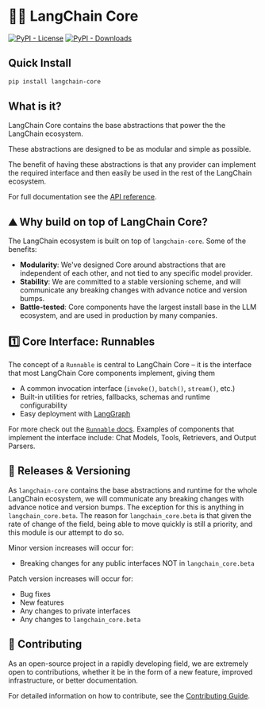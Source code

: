 # 🦜🍎️ LangChain Core

[![PyPI - License](https://img.shields.io/pypi/l/langchain-core?style=flat-square)](https://opensource.org/licenses/MIT)
[![PyPI - Downloads](https://img.shields.io/pepy/dt/langchain-core)](https://pypistats.org/packages/langchain-core)

## Quick Install

```bash
pip install langchain-core
```

## What is it?

LangChain Core contains the base abstractions that power the the LangChain ecosystem.

These abstractions are designed to be as modular and simple as possible.

The benefit of having these abstractions is that any provider can implement the required interface and then easily be used in the rest of the LangChain ecosystem.

For full documentation see the [API reference](https://python.langchain.com/api_reference/core/index.html).

## ⛰️ Why build on top of LangChain Core?

The LangChain ecosystem is built on top of `langchain-core`. Some of the benefits:

- **Modularity**: We've designed Core around abstractions that are independent of each other, and not tied to any specific model provider.
- **Stability**: We are committed to a stable versioning scheme, and will communicate any breaking changes with advance notice and version bumps.
- **Battle-tested**: Core components have the largest install base in the LLM ecosystem, and are used in production by many companies.

## 1️⃣ Core Interface: Runnables

The concept of a `Runnable` is central to LangChain Core – it is the interface that most LangChain Core components implement, giving them

- A common invocation interface (`invoke()`, `batch()`, `stream()`, etc.)
- Built-in utilities for retries, fallbacks, schemas and runtime configurability
- Easy deployment with [LangGraph](https://github.com/langchain-ai/langgraph)

For more check out the [`Runnable` docs](https://python.langchain.com/docs/concepts/runnables/). Examples of components that implement the interface include: Chat Models, Tools, Retrievers, and Output Parsers.

## 📕 Releases & Versioning

As `langchain-core` contains the base abstractions and runtime for the whole LangChain ecosystem, we will communicate any breaking changes with advance notice and version bumps. The exception for this is anything in `langchain_core.beta`. The reason for `langchain_core.beta` is that given the rate of change of the field, being able to move quickly is still a priority, and this module is our attempt to do so.

Minor version increases will occur for:

- Breaking changes for any public interfaces NOT in `langchain_core.beta`

Patch version increases will occur for:

- Bug fixes
- New features
- Any changes to private interfaces
- Any changes to `langchain_core.beta`

## 💁 Contributing

As an open-source project in a rapidly developing field, we are extremely open to contributions, whether it be in the form of a new feature, improved infrastructure, or better documentation.

For detailed information on how to contribute, see the [Contributing Guide](https://python.langchain.com/docs/contributing/).
